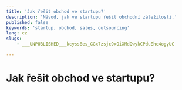 ```yaml
---
title: 'Jak řešit obchod ve startupu?'
description: 'Návod, jak ve startupu řešit obchodní záležitosti.'
published: false
keywords: 'startup, obchod, sales, outsourcing'
lang: cz
slugs:
    - ___UNPUBLISHED___kcyss8es_GGx7zsjc9xOiXMdQwykCPduEhc4ogyUC

---
```

# Jak řešit obchod ve startupu?
